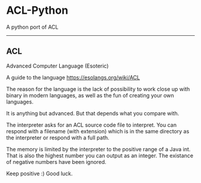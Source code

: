 # ACL-Python
A python port of ACL

-----------
## ACL
Advanced Computer Language (Esoteric)

A guide to the language https://esolangs.org/wiki/ACL

The reason for the language is the lack of possibility to work close up with binary in modern languages, as well as the fun of creating your own languages.

It is anything but advanced. But that depends what you compare with.

The interpreter asks for an ACL source code file to interpret. You can respond with a filename (with extension) which is in the same directory as the interpreter or respond with a full path.

The memory is limited by the interpreter to the positive range of a Java int. That is also the highest number you can output as an integer. The existance of negative numbers have been ignored.

Keep positive :) 
Good luck.
